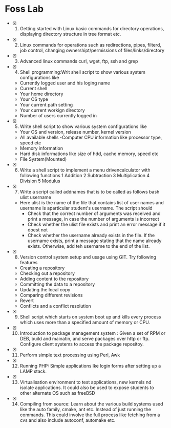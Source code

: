 # Foss Lab

- [x] 1. Getting started with Linux basic commands for directory operations, displaying directory structure in tree format etc.
- [x] 2. Linux commands for operations such as redirections, pipes, filterd, job control, changing ownershipt/permissions of files/links/directory
- [x] 3. Advanced linux commands curl, wget, ftp, ssh and grep
- [x] 4. Shell programming:Writ shell script to show various system configurations like
	- Currently logged user and his loging name
	- Current shell
	- Your home directory 
	- Your OS type 
	- Your current path setting
	- Your current workign directory
	- Number of users currently logged in 
- [x] 5. Write shell script to show various system configurations like
	- Your OS and version, release number, kernel version
	- All available shells 
	-Computer CPU information like processor type, speed etc
	- Memory information
	- Hard disk informations like size of hdd, cache memory, speed etc
	- File System(Mounted)
- [x] 6. Write a shell script to implement a menu drivencalculator with following functions
	1 Addition
	2 Subtraction
	3 Multiplication
	4 Division
	5 Modulus
- [x] 7. Write a script called addnames that is to be called as follows bash ulist username
	- Here ulist is the name of the file that contains list of user names and username is aparticular student's username. The script should
		- Check that the correct number of arguments was received and print a message, in case the number of arguments is incorrect
		- Check whether the ulist file exists and print an error message if it doest not
		- Check whether the username already exists in the file. If the username exists, print a message stating that the name already exists. Otherwise, add teh username to the end of the list.
- [x] 8. Version control system setup and usage using GIT. Try following features
	- Creating a repository
	- Checking out a repository
	- Adding content to the repository
	- Committing the data to a repository
	- Updating the local copy
	- Comparing different revisions
	- Revert
	- Conflicts and a conflict resolution
- [x] 9. Shell script which starts on system boot up and kills every process which uses more than a specified amount of memory or CPU.
- [x] 10. Introduction to package management system : Given a set of RPM or DEB, build and mainatin, and serve packages over http or ftp. Configure client systems to access the package repositoy.
- [x] 11. Perform simple text processing using Perl, Awk
- [x] 12. Running PHP: Simple applications lke login forms after setting up a LAMP stack.
- [x] 13. Virtualisation environment to test applications, new kernels nd isolate applications. It could also be used to expose students to other alternate OS such as freeBSD
- [x] 14. Compiling from source: Learn about the various build systems used like the auto family, cmake, ant etc. Instead of just running the commands. This could involve the full process like fetching from a cvs and also include autoconf, automake etc.